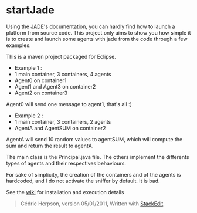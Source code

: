 # startJade

Using the [JADE](http://jade.tilab.com)'s documentation, you can hardly find how to launch a platform from source code. This project only aims to show you how simple it is to create and launch some agents with jade from the code through a few examples.

This is a maven project packaged for Eclipse.

 - Example 1 :
  - 1 main container, 3 containers, 4 agents
  - Agent0 on container1
  - Agent1 and Agent3 on container2
  - Agent2 on container3
 
 Agent0 will send one message to agent1, that's all :)
  
 - Example 2 : 
  - 1 main container, 3 containers, 2 agents
  - AgentA and AgentSUM on container2
  
  AgentA will send 10 random values to agentSUM, which will compute the sum and return the result to agentA.
 
The main class is the Principal.java file. The others implement the differents types of agents and their respectives behaviours. 

For sake of simplicity, the creation of the containers and of the agents is hardcoded, 
and I do not activate the sniffer by default. It is bad.


See the [wiki](https://github.com/herpsonc/startJade/wiki) for installation and execution details



> Cédric Herpson, version 05/01/2011, 
> Written with [StackEdit](https://stackedit.io/).
